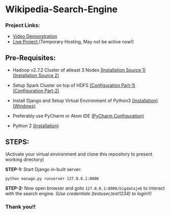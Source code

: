 # Wikipedia-Search-Engine

### Project Links:

* [Video Demonstration](https://www.youtube.com/channel/UCNOyIJ7iLjOtitioMIes9EA)
* [Live Project ](https://32.214.254.199/bigdatajob) (Temporary Hosting, May not be active now!)

## Pre-Requisites:

* Hadoop v2.7.2 Cluster of atleast 3 Nodes [(Installation Source 1)](https://goo.gl/zHW9ZH) [(Installation Source 2)](https://dzone.com/articles/setting-up-multi-node-hadoop-cluster-just-got-easy-2)

* Setup Spark Cluster on top of HDFS [(Configuration Part-1)](https://data-flair.training/blogs/install-apache-spark-multi-node-cluster/) [(Configuration Part-2)](https://spark.apache.org/docs/latest/running-on-yarn.html)

* Install Django and Setup Virtual Environment of Python3 [(Installation)](https://docs.djangoproject.com/en/2.0/topics/install/) [(Windows)](https://docs.djangoproject.com/en/2.0/howto/windows/)

* Preferably use PyCharm or Atom IDE [(PyCharm Configuration)](https://www.jetbrains.com/help/pycharm/requirements-installation-and-launching.html)

* Python 2  [(Installation)](https://www.python.org/download/releases/2.7.2/)

## STEPS:

(Activate your virtual environment and clone this repository to present working directory)

**STEP-1:** Start Django in-built server:

```
python manage.py runserver 127.0.0.1:8000
```


**STEP-2:** Now open browser and goto ```127.0.0.1:8000/bigdatajob``` to interact with the search engine. *(Use credentials (testuser,test1234) to login!!)*

### Thank you!!